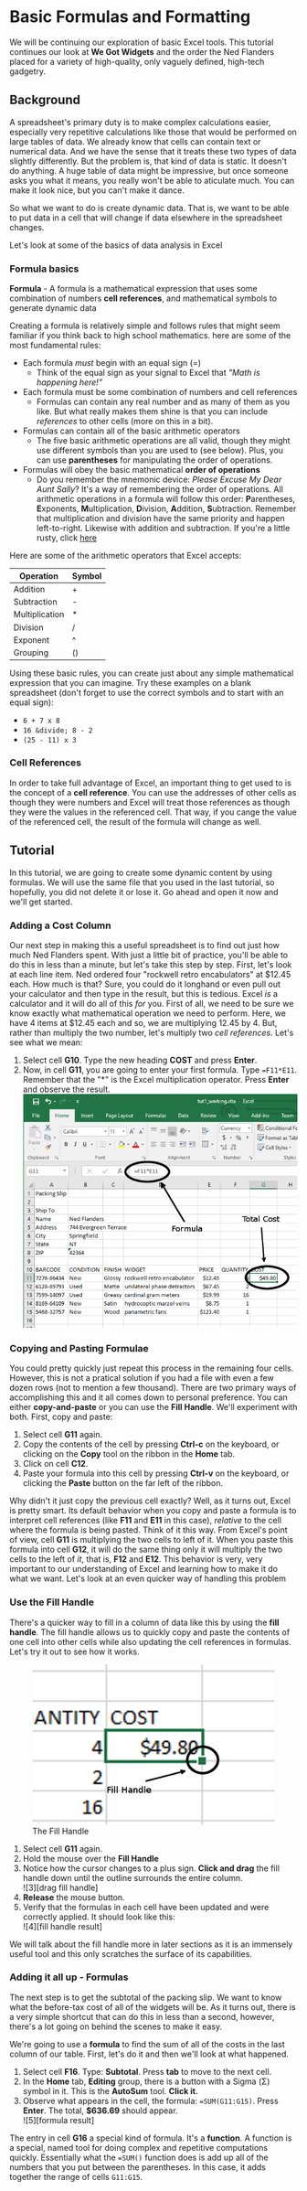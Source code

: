 # Basic Formulas and Formatting

We will be continuing our exploration of basic Excel tools. This tutorial continues our look at **We Got Widgets** and the order the Ned Flanders placed for a variety of high-quality, only vaguely defined, high-tech gadgetry.

## Background

A spreadsheet's primary duty is to make complex calculations easier, especially very repetitive calculations like those that would be performed on large tables of data. We already know that cells can contain text or numerical data. And we have the sense that it treats these two types of data slightly differently. But the problem is, that kind of data is static. It doesn't do anything. A huge table of data might be impressive, but once someone asks you what it means, you really won't be able to aticulate much. You can make it look nice, but you can't make it dance.

So what we want to do is create dynamic data. That is, we want to be able to put data in a cell that will change if data elsewhere in the spreadsheet changes.

Let's look at some of the basics of data analysis in Excel

### Formula basics

**Formula** - A formula is a mathematical expression that uses some combination of numbers **cell references**, and mathematical symbols to generate dynamic data

Creating a formula is relatively simple and follows rules that might seem familiar if you think back to high school mathematics. here are some of the most fundamental rules:

* Each formula *must* begin with an equal sign (=)
    * Think of the equal sign as your signal to Excel that _"Math is happening here!"_
* Each formula must be some combination of numbers and cell references
    * Formulas can contain any real number and as many of them as you like. But what really makes them shine is that you can include _references_ to other cells (more on this in a bit).
* Formulas can contain all of the basic arithmetic operators
    * The five basic arithmetic operations are all valid, though they might use different symbols than you are used to (see below). Plus, you can use **parentheses** for manipulating the order of operations.
* Formulas will obey the basic mathematical **order of operations**
    * Do you remember the mnemonic device: _Please Excuse My Dear Aunt Sally_? It's a way of remembering the order of operations. All arithmetic operations in a formula will follow this order: **P**arentheses, **E**xponents, **M**ultiplication, **D**ivision, **A**ddition, **S**ubtraction. Remember that multiplication and division have the same priority and happen left-to-right. Likewise with addition and subtraction. If you're a little rusty, click [here](https://www.mathsisfun.com/operation-order-pemdas.html)

Here are some of the arithmetic operators that Excel accepts:

| Operation      | Symbol |
|----------------|--------|
| Addition       | +      |
| Subtraction    | -      |
| Multiplication | *      |
| Division       | /      |
| Exponent       | ^      |
| Grouping       | ()     |


Using these basic rules, you can create just about any simple mathematical expression that you can imagine. Try these examples on a blank spreadsheet (don't forget to use the correct symbols and to start with an equal sign):

* `6 + 7 x 8`
* `16 &divide; 8 - 2`
* `(25 - 11) x 3`

### Cell References

In order to take full advantage of Excel, an important thing to get used to is the concept of a **cell reference**. You can use the addresses of other cells as though they were numbers and Excel will treat those references as though they were the values in the referenced cell. That way, if you cange the value of the referenced cell, the result of the formula will change as well.

## Tutorial

In this tutorial, we are going to create some dynamic content by using formulas. We will use the same file that you used in the last tutorial, so hopefully, you did not delete it or lose it. Go ahead and open it now and we'll get started.

### Adding a Cost Column

Our next step in making this a useful spreadsheet is to find out just how much Ned Flanders spent. With just a little bit of practice, you'll be able to do this in less than a minute, but let's take this step by step. First, let's look at each line item. Ned ordered four "rockwell retro encabulators" at $12.45 each. How much is that? Sure, you could do it longhand or even pull out your calculator and then type in the result, but this is tedious. Excel _is_ a calculator and it will do all of this _for_ you. First of all, we need to be sure we know exactly what mathematical operation we need to perform. Here, we have 4 items at $12.45 each and so, we are multiplying 12.45 by 4. But, rather than multiply the two number, let's multiply two _cell references_. Let's see what we mean: 

1. Select cell **G10**. Type the new heading **COST** and press **Enter**.
1. Now, in cell **G11**, you are going to enter your first formula. Type `=F11*E11`. Remember that the "*" is the Excel multiplication operator. Press **Enter** and observe the result. <br> ![1][1]

### Copying and Pasting Formulae

You could pretty quickly just repeat this process in the remaining four cells. However, this is not a pratical solution if you had a file with even a few dozen rows (not to mention a few thousand). There are two primary ways of accomplishing this and it all comes down to personal preference. You can either **copy-and-paste** or you can use the **Fill Handle**. We'll experiment with both. First, copy and paste:

1. Select cell **G11** again.
1. Copy the contents of the cell by pressing **Ctrl-c** on the keyboard, or clicking on the **Copy** tool on the ribbon in the **Home** tab.
1. Click on cell **C12**.
1. Paste your formula into this cell by pressing **Ctrl-v** on the keyboard, or clicking the **Paste** button on the far left of the ribbon.

Why didn't it just copy the previous cell exactly? Well, as it turns out, Excel is pretty smart. Its default behavior when you copy and paste a formula is to interpret cell references (like **F11** and **E11** in this case), _relative_ to the cell where the formula is being pasted. Think of it this way. From Excel's point of view, cell **G11** is multiplying the two cells to left of it. When you paste this formula into cell **G12**, it will do the same thing only it will multiply the two cells to the left of _it_, that is, **F12** and **E12**. This behavior is very, very important to our understanding of Excel and learning how to make it do what we want. Let's look at an even quicker way of handling this problem

### Use the Fill Handle

There's a quicker way to fill in a column of data like this by using the **fill handle**. The fill handle allows us to quickly copy and paste the contents of one cell into other cells while also updating the cell references in formulas. Let's try it out to see how it works.

<figure>
    <img src="images/tutorial1-2/2.png" alt="Fill Handle">
    <figcaption>The Fill Handle</figcaption>
</figure>

1. Select cell **G11** again.
1. Hold the mouse over the **Fill Handle**
1. Notice how the cursor changes to a plus sign. **Click and drag** the fill handle down until the outline surrounds the entire column. <br> ![3][drag fill handle]
1. **Release** the mouse button.
1. Verify that the formulas in each cell have been updated and were correctly applied. It should look like this: <br> ![4][fill handle result]

We will talk about the fill handle more in later sections as it is an immensely useful tool and this only scratches the surface of its capabilities.

### Adding it all up - Formulas

The next step is to get the subtotal of the packing slip. We want to know what the before-tax cost of all of the widgets will be. As it turns out, there is a very simple shortcut that can do this in less than a second, however, there's a lot going on behind the scenes to make it easy.

We're going to use a **formula** to find the sum of all of the costs in the last column of our table. First, let's do it and then we'll look at what happened.

1. Select cell **F16**. Type: **Subtotal**. Press **tab** to move to the next cell.
1. In the **Home** tab, **Editing** group, there is a button with a Sigma (&Sigma;) symbol in it. This is the **AutoSum** tool. **Click it.**
1. Observe what appears in the cell, the formula: `=SUM(G11:G15)`. Press **Enter**. The total, **$636.69** should appear. <br> ![5][formula result]

The entry in cell **G16** a special kind of formula. It's a **function**. A function is a special, named tool for doing complex and repetitive computations quickly. Essentially what the `=SUM()` function does is add up all of the numbers that you put between the parentheses. In this case, it adds together the range of cells `G11:G15`. 

<!-- Images -->
[1]: images/tutorial1-2/1.png
[3]: images/tutorial1-2/3.png
[4]: images/tutorial1-2/4.png
[5]: images/tutorial1-2/5.png

